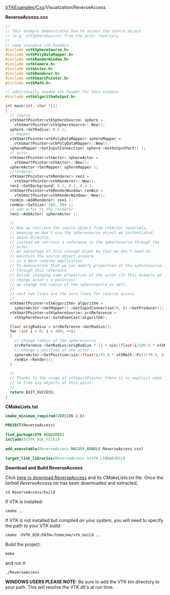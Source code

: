 [VTKExamples](Home)/[Cxx](Cxx)/Visualization/ReverseAccess

**ReverseAccess.cxx**
```c++
//
// This example demonstrates how to access the source object
// (e.g. vtkSphereSource) from the actor reversely.
//
// some standard vtk headers
#include <vtkSphereSource.h>
#include <vtkPolyDataMapper.h>
#include <vtkRenderWindow.h>
#include <vtkCamera.h>
#include <vtkActor.h>
#include <vtkRenderer.h>
#include <vtkSmartPointer.h>
#include <vtkMath.h>

// additionally needed vtk header for this example
#include <vtkAlgorithmOutput.h>

int main(int, char *[])
{
  // source
  vtkSmartPointer<vtkSphereSource> sphere =
    vtkSmartPointer<vtkSphereSource>::New();
  sphere->SetRadius( 0.5 );
  // mapper
  vtkSmartPointer<vtkPolyDataMapper> sphereMapper =
    vtkSmartPointer<vtkPolyDataMapper>::New();
  sphereMapper->SetInputConnection( sphere->GetOutputPort() );
  // actor
  vtkSmartPointer<vtkActor> sphereActor =
    vtkSmartPointer<vtkActor>::New();
  sphereActor->SetMapper( sphereMapper );
  //renderer
  vtkSmartPointer<vtkRenderer> ren1 =
    vtkSmartPointer<vtkRenderer>::New();
  ren1->SetBackground( 0.1, 0.2, 0.4 );
  vtkSmartPointer<vtkRenderWindow> renWin =
    vtkSmartPointer<vtkRenderWindow>::New();
  renWin->AddRenderer( ren1 );
  renWin->SetSize( 300, 300 );
  // add actor to the renderer
  ren1->AddActor( sphereActor );

  //
  // Now we retrieve the source object from vtkActor reversely,
  // meaning we don't use the spheresource object we instantiated
  // above directly,
  // instead we retrieve a reference to the spheresource through the
  // actor.
  // An advantage of this concept might be that we don't need to
  // maintain the source object anymore
  // in a more complex application.
  // To demonstrate that we can modify properties of the spheresource
  // through this reference
  // beside changing some properties of the actor (in this example we
  // change actor's x-position),
  // we change the radius of the spheresource as well.
  //
  // next two lines are the core lines for reverse access
  //
  vtkSmartPointer<vtkAlgorithm> algorithm =
    sphereActor->GetMapper()->GetInputConnection(0, 0)->GetProducer();
  vtkSmartPointer<vtkSphereSource> srcReference =
    vtkSphereSource::SafeDownCast(algorithm);

  float origRadius = srcReference->GetRadius();
  for (int i = 0; i < 360; ++i)
  {
    // change radius of the spheresource
    srcReference->SetRadius(origRadius * (1 + sin((float)i/180.0 * vtkMath::Pi())));
    // change x-position of the actor
    sphereActor->SetPosition(sin((float)i/45.0 * vtkMath::Pi())*0.5, 0, 0);
    renWin->Render();
  }

  //
  // Thanks to the usage of vtkSmartPointer there is no explicit need
  // to free any objects at this point.
  //
  return EXIT_SUCCESS;
}
```
**CMakeLists.txt**
```cmake
cmake_minimum_required(VERSION 2.8)
 
PROJECT(ReverseAccess)
 
find_package(VTK REQUIRED)
include(${VTK_USE_FILE})
 
add_executable(ReverseAccess MACOSX_BUNDLE ReverseAccess.cxx)
 
target_link_libraries(ReverseAccess ${VTK_LIBRARIES})
```

**Download and Build ReverseAccess**

Click [here to download ReverseAccess](https://github.com/lorensen/VTKWikiExamplesTarballs/raw/master/ReverseAccess.tar) and its *CMakeLists.txt* file.
Once the *tarball ReverseAccess.tar* has been downloaded and extracted,
```
cd ReverseAccess/build 
```
If VTK is installed:
```
cmake ..
```
If VTK is not installed but compiled on your system, you will need to specify the path to your VTK build:
```
cmake -DVTK_DIR:PATH=/home/me/vtk_build ..
```
Build the project:
```
make
```
and run it:
```
./ReverseAccess
```
**WINDOWS USERS PLEASE NOTE:** Be sure to add the VTK bin directory to your path. This will resolve the VTK dll's at run time.


